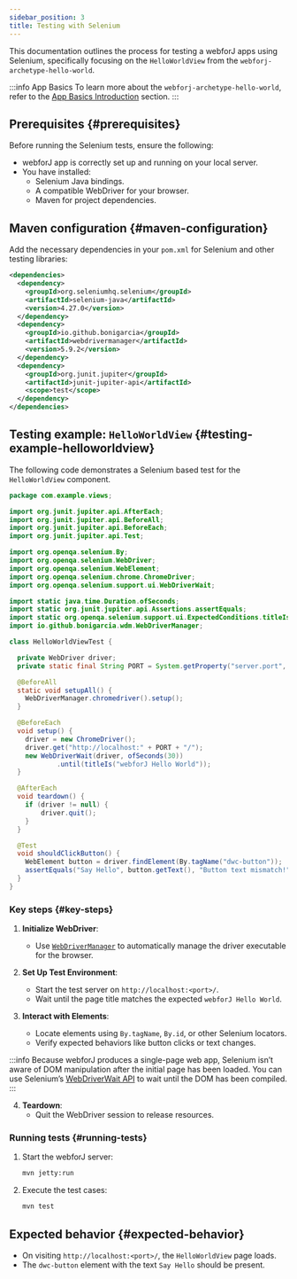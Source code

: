 ```yaml
---
sidebar_position: 3
title: Testing with Selenium
---
```


This documentation outlines the process for testing a webforJ apps using Selenium, specifically focusing on the `HelloWorldView` from
the `webforj-archetype-hello-world`.

:::info App Basics
To learn more about the `webforj-archetype-hello-world`, refer to the [App Basics Introduction](../../introduction/basics) section.
:::

## Prerequisites {#prerequisites}

Before running the Selenium tests, ensure the following:
- webforJ app is correctly set up and running on your local server.
- You have installed:
  - Selenium Java bindings.
  - A compatible WebDriver for your browser.
  - Maven for project dependencies.

## Maven configuration {#maven-configuration}

Add the necessary dependencies in your `pom.xml` for Selenium and other testing libraries:

```xml title="pom.xml"
<dependencies>
  <dependency>
    <groupId>org.seleniumhq.selenium</groupId>
    <artifactId>selenium-java</artifactId>
    <version>4.27.0</version>
  </dependency>
  <dependency>
    <groupId>io.github.bonigarcia</groupId>
    <artifactId>webdrivermanager</artifactId>
    <version>5.9.2</version>
  </dependency>
  <dependency>
    <groupId>org.junit.jupiter</groupId>
    <artifactId>junit-jupiter-api</artifactId>
    <scope>test</scope>
  </dependency>
</dependencies>
```

## Testing example: `HelloWorldView` {#testing-example-helloworldview}

The following code demonstrates a Selenium based test for the `HelloWorldView` component.

```java title="HelloWorldViewTest.java"
package com.example.views;

import org.junit.jupiter.api.AfterEach;
import org.junit.jupiter.api.BeforeAll;
import org.junit.jupiter.api.BeforeEach;
import org.junit.jupiter.api.Test;

import org.openqa.selenium.By;
import org.openqa.selenium.WebDriver;
import org.openqa.selenium.WebElement;
import org.openqa.selenium.chrome.ChromeDriver;
import org.openqa.selenium.support.ui.WebDriverWait;

import static java.time.Duration.ofSeconds;
import static org.junit.jupiter.api.Assertions.assertEquals;
import static org.openqa.selenium.support.ui.ExpectedConditions.titleIs;
import io.github.bonigarcia.wdm.WebDriverManager;

class HelloWorldViewTest {

  private WebDriver driver;
  private static final String PORT = System.getProperty("server.port", "8080");

  @BeforeAll
  static void setupAll() {
    WebDriverManager.chromedriver().setup();
  }

  @BeforeEach
  void setup() {
    driver = new ChromeDriver();
    driver.get("http://localhost:" + PORT + "/");
    new WebDriverWait(driver, ofSeconds(30))
            .until(titleIs("webforJ Hello World"));
  }

  @AfterEach
  void teardown() {
    if (driver != null) {
        driver.quit();
    }
  }

  @Test
  void shouldClickButton() {
    WebElement button = driver.findElement(By.tagName("dwc-button"));
    assertEquals("Say Hello", button.getText(), "Button text mismatch!");
  }
}
```

### Key steps {#key-steps}

1. **Initialize WebDriver**:
   - Use [`WebDriverManager`](https://github.com/bonigarcia/webdrivermanager) to automatically manage the driver executable for the browser.

2. **Set Up Test Environment**:
   - Start the test server on `http://localhost:<port>/`.
   - Wait until the page title matches the expected `webforJ Hello World`.

3. **Interact with Elements**:
   - Locate elements using `By.tagName`, `By.id`, or other Selenium locators.
   - Verify expected behaviors like button clicks or text changes.
    
  :::info
  Because webforJ produces a single-page web app, Selenium isn’t aware of DOM manipulation after the initial page has been loaded. You can use Selenium’s [WebDriverWait API](https://www.selenium.dev/selenium/docs/api/java/org/openqa/selenium/support/ui/WebDriverWait.html) to wait until the DOM has been compiled.
  :::

4. **Teardown**:
   - Quit the WebDriver session to release resources.

### Running tests {#running-tests}

1. Start the webforJ server:
   ```bash
   mvn jetty:run
   ```

2. Execute the test cases:
   ```bash
   mvn test
   ```

## Expected behavior {#expected-behavior}

- On visiting `http://localhost:<port>/`, the `HelloWorldView` page loads.
- The `dwc-button` element with the text `Say Hello` should be present.